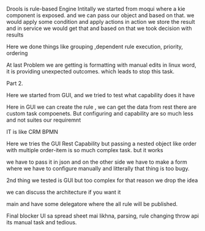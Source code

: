 Drools is rule-based Engine
Intitally we started from moqui where a kie component is exposed. and we can pass our object and based on that.
we would apply some condition and apply actions
in action we store the result and in service we would get that
and based on that we took decision with results

Here we done things like grouping ,dependent rule execution, priority, ordering

At last Problem we are getting is formatting with manual edits in linux word, it is providing unexpected outcomes.
which leads to stop this task.


Part 2.

Here we started from GUI, and we tried to test what capability does it have

Here in GUI we can create the rule , we can get the data from rest there are custom task compoenets. 
But configuring and capability are so much less and not suites our requiremnt

IT is like CRM BPMN

Here we tries the GUI Rest Capability but passing a nested object like order with multiple order-item is so much complex task. but it works 

we have to pass it in json and on the other side we have to make a form where we have to configure manually 
and litterally that thing is too bugy.

2nd thing we tested is GUI but too complex for that reason we drop the idea 


we can discuss the architecture if you want it 

main and have some delegatore where the all rule will be published.

Final blocker
UI sa spread sheet mai likhna, parsing, rule changing throw api its manual task and tedious.